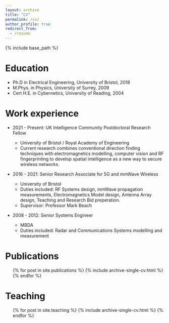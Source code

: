 ```yaml
---
layout: archive
title: "CV"
permalink: /cv/
author_profile: true
redirect_from:
  - /resume
---
```


{% include base_path %}

Education
======
* Ph.D in Electrical Engineering, University of Bristol, 2018
* M.Phys. in Physics, University of Surrey, 2009
* Cert H.E. in Cybernetics, University of Reading, 2004

Work experience
======
* 2021 - Present: UK Intelligence Community Postdoctoral Research Fellow
  * University of Bristol / Royal Academy of Engineering
  * Current research combines conventional direction finding techniques with electromagnetics modelling, computer vision and RF fingerprinting to develop spatial intelligence as a new way to secure wireless networks.
* 2016 - 2021: Senior Research Associate for 5G and mmWave Wireless
  * University of Bristol
  * Duties included: RF Systems design, mmWave propagation measurements, Electromagnetics Model design, Antenna Array design, Teaching and Research Bid preperation.
  * Supervisor: Professor Mark Beach

* 2008 - 2012: Senior Systems Engineer
  * MBDA
  * Duties included: Radar and Communications Systems modelling and measurement


Publications
======
  <ul>{% for post in site.publications %}
    {% include archive-single-cv.html %}
  {% endfor %}</ul>


Teaching
======
  <ul>{% for post in site.teaching %}
    {% include archive-single-cv.html %}
  {% endfor %}</ul>
